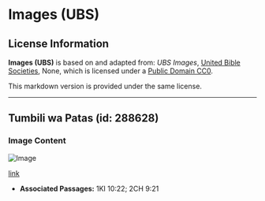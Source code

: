 # Images (UBS)

## License Information

**Images (UBS)** is based on and adapted from: _UBS Images_, [United Bible Societies](https://unitedbiblesocieties.org/), None, which is licensed under a [Public Domain CC0](https://creativecommons.org/public-domain/cc0/).

This markdown version is provided under the same license.



--------------------------------

## Tumbili wa Patas (id: 288628)

### Image Content

![Image](https://cdn.aquifer.bible/aquifer-content/resources/Media/WEB-0700_patas_monkey.jpg)

[link](https://cdn.aquifer.bible/aquifer-content/resources/Media/WEB-0700_patas_monkey.jpg)

* **Associated Passages:** 1KI 10:22; 2CH 9:21

